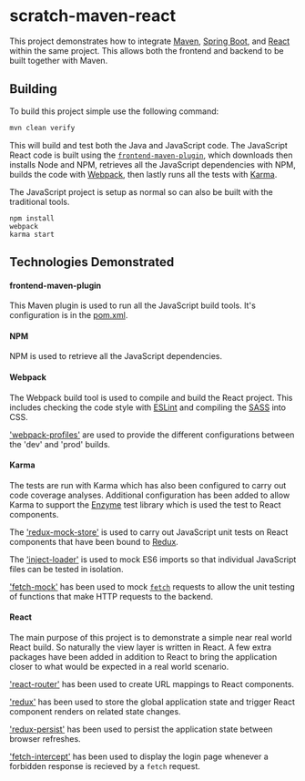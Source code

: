 scratch-maven-react
===================

This project demonstrates how to integrate [Maven](https://maven.apache.org/), 
[Spring Boot](https://projects.spring.io/spring-boot/), and [React](https://facebook.github.io/react/) within the 
same project. This allows both the frontend and backend to be built together with Maven.

## Building

To build this project simple use the following command:

```bash
mvn clean verify
```

This will build and test both the Java and JavaScript code. The JavaScript React code is built using the 
[`frontend-maven-plugin`](https://github.com/eirslett/frontend-maven-plugin), which downloads then installs Node and 
NPM, retrieves all the JavaScript dependencies with NPM, builds the code with [Webpack](https://webpack.github.io/), 
then lastly runs all the tests with [Karma](https://karma-runner.github.io/1.0/index.html).

The JavaScript project is setup as normal so can also be built with the traditional tools.

```
npm install
webpack
karma start
```

## Technologies Demonstrated

#### frontend-maven-plugin

This Maven plugin is used to run all the JavaScript build tools. It's configuration is in the [pom.xml](pom.xml).

#### NPM

NPM is used to retrieve all the JavaScript dependencies.

#### Webpack

The Webpack build tool is used to compile and build the React project. This includes checking the code style with 
[ESLint](http://eslint.org/) and compiling the [SASS](http://sass-lang.com/) into CSS.

['webpack-profiles'](https://www.npmjs.com/package/webpack-profiles) are used to provide the different configurations 
between the 'dev' and 'prod' builds.

#### Karma

The tests are run with Karma which has also been configured to carry out code coverage analyses. Additional 
configuration has been added to allow Karma to support the [Enzyme](https://github.com/airbnb/enzyme) test library which 
is used the test to React components.

The ['redux-mock-store'](https://www.npmjs.com/package/redux-mock-store) is used to carry out JavaScript unit tests on 
React components that have been bound to [Redux](http://redux.js.org/).

The ['inject-loader'](https://www.npmjs.com/package/injected-loader) is used to mock ES6 imports so that individual 
JavaScript files can be tested in isolation.

['fetch-mock'](https://www.npmjs.com/package/fetch-mock) has been used to mock 
[`fetch`](https://developer.mozilla.org/en/docs/Web/API/Fetch_API) requests to allow the unit testing of functions that 
make HTTP requests to the backend.

#### React

The main purpose of this project is to demonstrate a simple near real world React build. So naturally the view layer is 
written in React. A few extra packages have been added in addition to React to bring the application closer to what 
would be expected in a real world scenario.

['react-router'](https://www.npmjs.com/package/react-router) has been used to create URL mappings to React components.

['redux'](https://www.npmjs.com/package/redux) has been used to store the global application state and trigger React 
component renders on related state changes.

['redux-persist'](https://www.npmjs.com/package/redux-persist) has been used to persist the application state between 
browser refreshes.

['fetch-intercept'](https://www.npmjs.com/package/fetch-intercept) has been used to display the login page whenever a 
forbidden response is recieved by a `fetch` request.